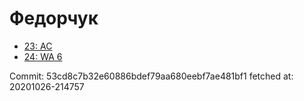 # Федорчук
- [23: AC](23.md)
- [24: WA 6](24.md)

Commit: 53cd8c7b32e60886bdef79aa680eebf7ae481bf1
 fetched at: 20201026-214757

